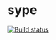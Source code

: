 # sype

[![Build status](https://build.appcenter.ms/v0.1/apps/b5c47599-acaf-4dac-811f-f5476d3c3a14/branches/master/badge)](https://appcenter.ms)
